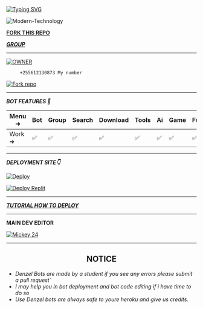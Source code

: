 [![Typing SVG](https://readme-typing-svg.herokuapp.com?font=Rockstar-ExtraBold&color=F33A6A&lines=WELCOME+TO+PRINCE+BOT+MD+MADE+BY;PRINCETECH;THANKS+FOR+VISITING+MY+REPO)](https://git.io/typing-svg)

![Modern-Technology](https://github.com/user-attachments/assets/72bd07ab-5b34-4280-b959-584b3c759a5b)

****[FORK THIS REPO](https://github.com/Dady24/Denzel-V2//fork)****

***[GROUP](https://chat.whatsapp.com/CAKGysbedAWCrGmrm5bOiz)***


------------------------------------------

<a href="https://mickdadyhamza.websites.co.in"><img alt='OWNER' src='https://img.shields.io/badge/GET IN TOUCH-magenta?style=for-the-badge&logo=opencv&logoColor=white'/></a>


         +255612130873 My number 
<a href='https://silver-carly-54.tiiny.site/' target="_blank"><img alt='Fork repo' src='https://img.shields.io/badge/PAIRING CODE--magenta?style=for-the-badge&logo=opencv&logoColor=white'/></a>

-------------------------

***BOT FEATURES 💌***

| Menu ⁠➜ | Bot | Group | Search | Download | Tools | Ai | Game | Fun | Owner | Bug | Convert | List |
| --------| --- | ----- | ------ | -------- | ----- | -- | ---- | --- | ----- | ----| --------| -----|
| Work ➜ |  ✅ |   ✅  |    ✅  |     ✅   |   ✅  | ✅ |   ✅ |  ✅ |  ✅   | ✅  |    ✅   |  ✅  |

---------------------

*****DEPLOYMENT SITE👇*****

[![Deploy](https://www.herokucdn.com/deploy/button.svg)](https://heroku.com/deploy?template=https://github.com/Lazack28/Lazack-advanced)
  
<a href='https://replit.com/~' target="_blank"><img alt='Deploy Replit' src='https://img.shields.io/badge/DEPLOY REPLIT-100000?style=for-the-badge&logo=scan&logoColor=white&labelColor=black&color=black'/></a>

----------------------

***[TUTORIAL HOW TO DEPLOY](https://vm.tiktok.com/ZMrEaehwD/)***

----------------------

****MAIN DEV EDITOR****

 [![Mickey 24](https://github.com/Mickeymozy.png?size=100)](https://github.com/Mickeymozy)

----------------------

<h2 align="center">  NOTICE
</h2>
   
 
- *Denzel Bots are made by a student if you see any errors please submit a pull request`*
- *I may help you in bot deployment and bot code editing if i have time to do so*
- *Use Denzel bots are always safe to youre heroku and give us credits.*
